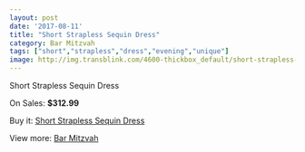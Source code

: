 ```yaml
---
layout: post
date: '2017-08-11'
title: "Short Strapless Sequin Dress"
category: Bar Mitzvah
tags: ["short","strapless","dress","evening","unique"]
image: http://img.transblink.com/4600-thickbox_default/short-strapless-sequin-dress.jpg
---
```

Short Strapless Sequin Dress

On Sales: **$312.99**
<a href="https://www.transblink.com/en/bar-mitzvah/1434-short-strapless-sequin-dress.html"><amp-img layout="responsive" width="600" height="600" src="//img.transblink.com/4600-thickbox_default/short-strapless-sequin-dress.jpg" alt="Short Strapless Sequin Dress 0" /></a>
<a href="https://www.transblink.com/en/bar-mitzvah/1434-short-strapless-sequin-dress.html"><amp-img layout="responsive" width="600" height="600" src="//img.transblink.com/4604-thickbox_default/short-strapless-sequin-dress.jpg" alt="Short Strapless Sequin Dress 1" /></a>
<a href="https://www.transblink.com/en/bar-mitzvah/1434-short-strapless-sequin-dress.html"><amp-img layout="responsive" width="600" height="600" src="//img.transblink.com/4603-thickbox_default/short-strapless-sequin-dress.jpg" alt="Short Strapless Sequin Dress 2" /></a>
<a href="https://www.transblink.com/en/bar-mitzvah/1434-short-strapless-sequin-dress.html"><amp-img layout="responsive" width="600" height="600" src="//img.transblink.com/4602-thickbox_default/short-strapless-sequin-dress.jpg" alt="Short Strapless Sequin Dress 3" /></a>
<a href="https://www.transblink.com/en/bar-mitzvah/1434-short-strapless-sequin-dress.html"><amp-img layout="responsive" width="600" height="600" src="//img.transblink.com/4601-thickbox_default/short-strapless-sequin-dress.jpg" alt="Short Strapless Sequin Dress 4" /></a>

Buy it: [Short Strapless Sequin Dress](https://www.transblink.com/en/bar-mitzvah/1434-short-strapless-sequin-dress.html "Short Strapless Sequin Dress")

View more: [Bar Mitzvah](https://www.transblink.com/en/2-bar-mitzvah "Bar Mitzvah")
